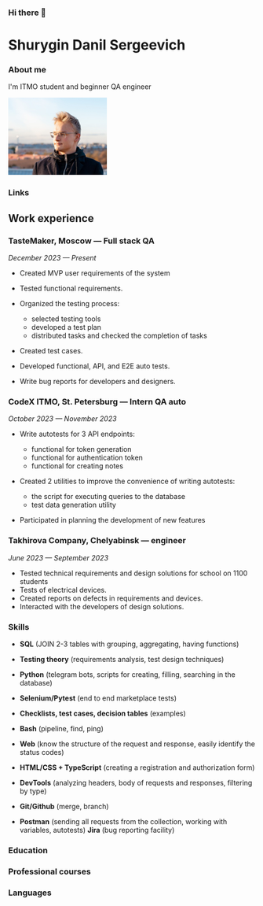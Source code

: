 ### Hi there 👋

# Shurygin Danil Sergeevich



### About me

I'm ITMO student and beginner QA engineer 

![Shurygin Danil Sergeevich](./assets/image.png)

### Links

## Work experience

### TasteMaker, Moscow — Full stack QA
*December 2023 — Present*

* Created MVP user requirements  of the system
*  Tested functional requirements.
*   Organized the testing process: 
    *   selected testing tools
    *   developed a test plan
    *    distributed tasks and checked the completion of tasks
  
* Created test cases.
*  Developed functional, API, and E2E auto tests.
*  Write bug reports for developers and designers.

### CodeX ITMO, St. Petersburg — Intern QA auto

*October 2023 — November 2023*

* Write autotests for  3 API endpoints:
   * functional for token generation
    * functional for authentication token
    * functional for creating notes

  
* Created 2 utilities to improve the convenience of writing autotests:
  * the script for executing queries to the database
  * test data generation utility
* Participated in planning the development of new features

### Takhirova Company, Chelyabinsk — engineer

*June 2023 — September 2023*

* Tested technical requirements  and design solutions for school on 1100 students
* Tests of electrical devices.
* Created reports on defects in requirements and devices. 
* Interacted with the developers of design solutions.

### Skills

 * **SQL** (JOIN 2-3 tables with grouping, aggregating, having functions)

* **Testing theory** (requirements analysis, test design techniques)
  
* **Python** (telegram bots, scripts for creating, filling, searching in the database)
  
* **Selenium/Pytest** (end to end marketplace tests)
* **Checklists, test cases, decision tables** (examples)
* **Bash** (pipeline, find, ping)
* **Web** (know the structure of the request and response, easily identify the status codes)
* **HTML/CSS + TypeScript** (creating a registration and authorization form)
* **DevTools** (analyzing headers, body of requests and responses, filtering by type)
*  **Git/Github** (merge, branch)
* **Postman** (sending all requests from the collection, working with variables, autotests)
 **Jira** (bug reporting facility)

### Education

### Professional courses

### Languages
<!--
**Danspb77/Danspb77** is a ✨ _special_ ✨ repository because its `README.md` (this file) appears on your GitHub profile.

Here are some ideas to get you started:

- 🔭 I’m currently working on ...
- 🌱 I’m currently learning ...
- 👯 I’m looking to collaborate on ...
- 🤔 I’m looking for help with ...
- 💬 Ask me about ...
- 📫 How to reach me: ...
- 😄 Pronouns: ...
- ⚡ Fun fact: ...
-->
